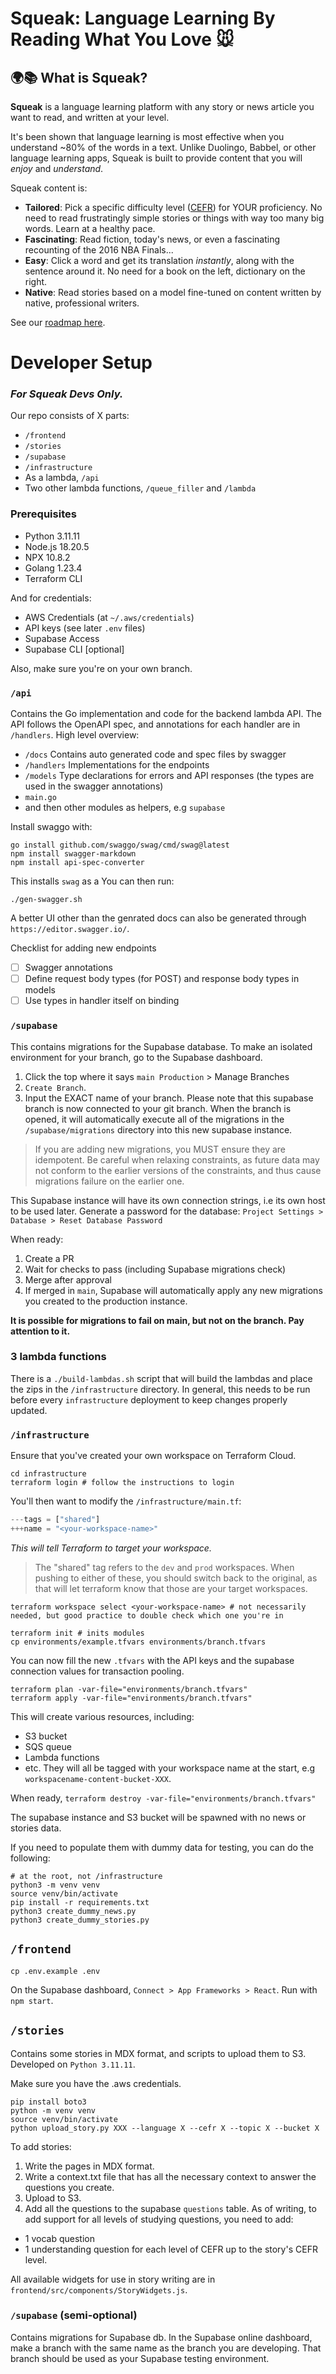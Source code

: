 # Squeak: Language Learning By Reading What You Love 🐭

## 🌍📚 What is Squeak?
**Squeak** is a language learning platform with any story or news article you want to read, and written at your level.

It's been shown that language learning is most effective when you understand ~80% of the words in a text. Unlike Duolingo, Babbel, or other language learning apps, Squeak is built to provide content that you will *enjoy* and *understand*.

Squeak content is:
- **Tailored**: Pick a specific difficulty level ([CEFR](https://danteinlinea.com/blog/en/the-cefr-levels/)) for YOUR proficiency. No need to read frustratingly simple stories or things with way too many big words. Learn at a healthy pace.
- **Fascinating**: Read fiction, today's news, or even a fascinating recounting of the 2016 NBA Finals...
- **Easy**: Click a word and get its translation *instantly*, along with the sentence around it. No need for a book on the left, dictionary on the right.
- **Native**: Read stories based on a model fine-tuned on content written by native, professional writers.

See our [roadmap here](https://github.com/orgs/squeak-today/projects/2/views/1).

# Developer Setup
### ***For Squeak Devs Only.***

Our repo consists of X parts:
- `/frontend`
- `/stories`
- `/supabase`
- `/infrastructure`
- As a lambda, `/api`
- Two other lambda functions, `/queue_filler` and `/lambda`

### Prerequisites
- Python 3.11.11
- Node.js 18.20.5
- NPX 10.8.2
- Golang 1.23.4
- Terraform CLI

And for credentials:
- AWS Credentials (at `~/.aws/credentials`)
- API keys (see later `.env` files)
- Supabase Access
- Supabase CLI [optional]

Also, make sure you're on your own branch.

### `/api`
Contains the Go implementation and code for the backend lambda API.
The API follows the OpenAPI spec, and annotations for each handler are in `/handlers`.
High level overview:
- `/docs` Contains auto generated code and spec files by swagger
- `/handlers` Implementations for the endpoints
- `/models` Type declarations for errors and API responses (the types are used in the swagger annotations)
- `main.go`
- and then other modules as helpers, e.g `supabase`

Install swaggo with:
```shell
go install github.com/swaggo/swag/cmd/swag@latest
npm install swagger-markdown
npm install api-spec-converter
```
This installs `swag` as a
You can then run:
```shell
./gen-swagger.sh
```

A better UI other than the genrated docs can also be generated through `https://editor.swagger.io/`.

Checklist for adding new endpoints
- [ ] Swagger annotations
- [ ] Define request body types (for POST) and response body types in models
- [ ] Use types in handler itself on binding

### `/supabase`
This contains migrations for the Supabase database.
To make an isolated environment for your branch, go to the Supabase dashboard.
1. Click the top where it says `main Production` > Manage Branches
2. `Create Branch`.
3. Input the EXACT name of your branch.
Please note that this supabase branch is now connected to your git branch.
When the branch is opened, it will automatically execute all of the migrations in the `/supabase/migrations` directory into this new supabase instance. 
> If you are adding new migrations, you MUST ensure they are idempotent. Be careful when relaxing constraints, as future data may not conform to the earlier versions of the constraints, and thus cause migrations failure on the earlier one.

This Supabase instance will have its own connection strings, i.e its own host to be used later.
Generate a password for the database:
`Project Settings > Database > Reset Database Password`

When ready:
1. Create a PR
2. Wait for checks to pass (including Supabase migrations check)
3. Merge after approval
4. If merged in `main`, Supabase will automatically apply any new migrations you created to the production instance. 

**It is possible for migrations to fail on main, but not on the branch. Pay attention to it.**

### 3 lambda functions
There is a `./build-lambdas.sh` script that will build the lambdas and place the zips in the `/infrastructure` directory.
In general, this needs to be run before every `infrastructure` deployment to keep changes properly updated.

### `/infrastructure`
Ensure that you've created your own workspace on Terraform Cloud.
```shell
cd infrastructure
terraform login # follow the instructions to login
```

You'll then want to modify the `/infrastructure/main.tf`:
```tf
---tags = ["shared"]
+++name = "<your-workspace-name>"
```
*This will tell Terraform to target your workspace.*

> The "shared" tag refers to the `dev` and `prod` workspaces. When pushing to either of these, you should switch back to the original, as that will let terraform know that those are your target workspaces.

```shell
terraform workspace select <your-workspace-name> # not necessarily needed, but good practice to double check which one you're in

terraform init # inits modules
cp environments/example.tfvars environments/branch.tfvars
```
You can now fill the new `.tfvars` with the API keys and the supabase connection values for transaction pooling.

```shell
terraform plan -var-file="environments/branch.tfvars"
terraform apply -var-file="environments/branch.tfvars"
```
This will create various resources, including:
- S3 bucket
- SQS queue
- Lambda functions
- etc.
They will all be tagged with your workspace name at the start, e.g `workspacename-content-bucket-XXX`.

When ready, `terraform destroy -var-file="environments/branch.tfvars"`

The supabase instance and S3 bucket will be spawned with no news or stories data. 

If you need to populate them with dummy data for testing, you can do the following:
```shell
# at the root, not /infrastructure
python3 -m venv venv
source venv/bin/activate
pip install -r requirements.txt
python3 create_dummy_news.py
python3 create_dummy_stories.py
```

## `/frontend`
```shell
cp .env.example .env
```
On the Supabase dashboard, `Connect > App Frameworks > React`.
Run with `npm start`.

## `/stories`
Contains some stories in MDX format, and scripts to upload them to S3.
Developed on `Python 3.11.11`.

Make sure you have the .aws credentials.
```shell
pip install boto3
python -m venv venv
source venv/bin/activate
python upload_story.py XXX --language X --cefr X --topic X --bucket X
```

To add stories:
1. Write the pages in MDX format.
2. Write a context.txt file that has all the necessary context to answer the questions you create.
3. Upload to S3.
4. Add all the questions to the supabase `questions` table.
As of writing, to add support for all levels of studying questions, you need to add:
- 1 vocab question
- 1 understanding question for each level of CEFR up to the story's CEFR level.

All available widgets for use in story writing are in `frontend/src/components/StoryWidgets.js`.

### `/supabase` (semi-optional)
Contains migrations for Supabase db.
In the Supabase online dashboard, make a branch with the same name as the branch you are developing.
That branch should be used as your Supabase testing environment.